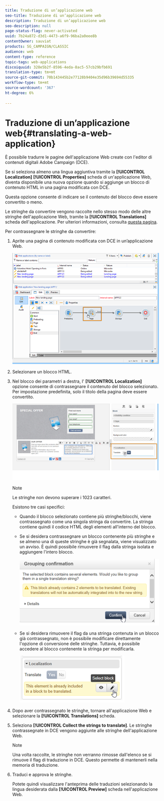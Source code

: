 ```yaml
---
title: Traduzione di un’applicazione web
seo-title: Traduzione di un’applicazione web
description: Traduzione di un’applicazione web
seo-description: null
page-status-flag: never-activated
uuid: 7b24a872-d3d1-4473-a6f9-96ba2a0eee8b
contentOwner: sauviat
products: SG_CAMPAIGN/CLASSIC
audience: web
content-type: reference
topic-tags: web-applications
discoiquuid: 328e5b2f-8596-4eda-8ac5-57cb29bfb691
translation-type: tm+mt
source-git-commit: 70b143445b2e77128b9404e35d96b39694d55335
workflow-type: tm+mt
source-wordcount: '367'
ht-degree: 6%

---
```



# Traduzione di un’applicazione web{#translating-a-web-application}

È possibile tradurre le pagine dell&#39;applicazione Web create con l&#39;editor di contenuti digitali  Adobe Campaign (DCE).

Se si seleziona almeno una lingua aggiuntiva tramite la **[!UICONTROL Localization]** **[!UICONTROL Properties]** scheda di un&#39;applicazione Web, diventa disponibile una nuova opzione quando si aggiunge un blocco di contenuto HTML in una pagina modificata con DCE.

Questa opzione consente di indicare se il contenuto del blocco deve essere convertito o meno.

Le stringhe da convertire vengono raccolte nello stesso modo delle altre stringhe dell&#39;applicazione Web, tramite la **[!UICONTROL Translations]** scheda dell&#39;applicazione. Per ulteriori informazioni, consulta [questa pagina](../../web/using/translating-a-web-form.md).

Per contrassegnare le stringhe da convertire:

1. Aprite una pagina di contenuto modificata con DCE in un’applicazione Web.

   ![](assets/dce_translation_3.png)

1. Selezionare un blocco HTML.
1. Nel blocco dei parametri a destra, l&#39; **[!UICONTROL Localization]** opzione consente di contrassegnare il contenuto del blocco selezionato. Per impostazione predefinita, solo il titolo della pagina deve essere convertito.

   ![](assets/dce_translation_1.png)

   >[!NOTE]
   >
   >Le stringhe non devono superare i 1023 caratteri.

   Esistono tre casi specifici:

   * Quando il blocco selezionato contiene più stringhe/blocchi, viene contrassegnato come una singola stringa da convertire. La stringa contiene quindi il codice HTML degli elementi all&#39;interno del blocco.
   * Se si desidera contrassegnare un blocco contenente più stringhe e se almeno una di queste stringhe è già segnalata, viene visualizzato un avviso. È quindi possibile rimuovere il flag dalla stringa isolata e aggiungere l&#39;intero blocco.

      ![](assets/dce_translation_4.png)

   * Se si desidera rimuovere il flag da una stringa contenuta in un blocco già contrassegnato, non è possibile modificare direttamente l&#39;opzione di conversione delle stringhe. Tuttavia, è possibile accedere al blocco contenente la stringa per modificarla.

      ![](assets/dce_translation_2.png)

1. Dopo aver contrassegnato le stringhe, tornare all&#39;applicazione Web e selezionare la **[!UICONTROL Translations]** scheda.
1. Seleziona **[!UICONTROL Collect the strings to translate]**. Le stringhe contrassegnate in DCE vengono aggiunte alle stringhe dell&#39;applicazione Web.

   >[!NOTE]
   >
   >Una volta raccolte, le stringhe non verranno rimosse dall&#39;elenco se si rimuove il flag di traduzione in DCE. Questo permette di mantenerli nella memoria di traduzione.

1. Traduci e approva le stringhe.

   Potete quindi visualizzare l&#39;anteprima delle traduzioni selezionando la lingua desiderata dalla **[!UICONTROL Preview]** scheda nell&#39;applicazione Web.

